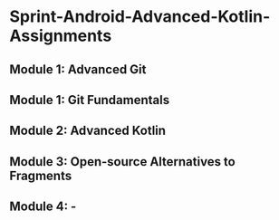 # Sprint-Android-Advanced-Kotlin-Assignments


## Module 1: Advanced Git

## Module 1: Git Fundamentals


## Module 2: Advanced Kotlin

## Module 3: Open-source Alternatives to Fragments

## Module 4: -
